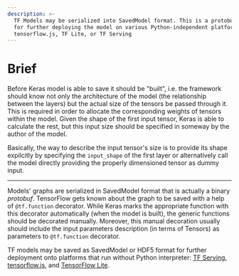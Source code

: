 ```yaml
---
description: >-
  TF Models may be serialized into SavedModel format. This is a protobuf used
  for further deploying the model on various Python-independent platforms like
  tensorflow.js, TF Lite, or TF Serving
---
```


# Brief

Before Keras model is able to save it should be "built", i.e. the framework should know not only the architecture of the model \(the relationship between the layers\) but the actual size of the tensors be passed through it. This is required in order to allocate the corresponding weights of tensors within the model. Given the shape of the first input tensor, Keras is able to calculate the rest, but this input size should be specified in someway by the author of the model.

Basically, the way to describe the input tensor's size is to provide its shape expilcitly by specifying the `input_shape` of the first layer or alternatively call the model directly providing the properly dimensioned tensor as dummy input.  

----

Models' graphs are serialized in SavedModel format that is actually a binary _protobuf_. TensorFlow gets known about the graph to be saved with a help of `@tf.function` decorator. While Keras marks the appropriate function with this decorator automatically \(when the model is built\), the generic functions should be decorated manually. Moreover, this manual decoration usually should include the input parameters description \(in terms of Tensors\) as parameters to `@tf.function` decorator. 

TF models may be saved as SavedModel or HDF5 format for further deployment onto platforms that run without Python interpreter: [TF Serving](https://www.tensorflow.org/tfx/tutorials/serving/rest_simple), [tensorflow.js](https://www.tensorflow.org/js/tutorials), and [TensorFlow Lite](https://www.tensorflow.org/lite/guide).



